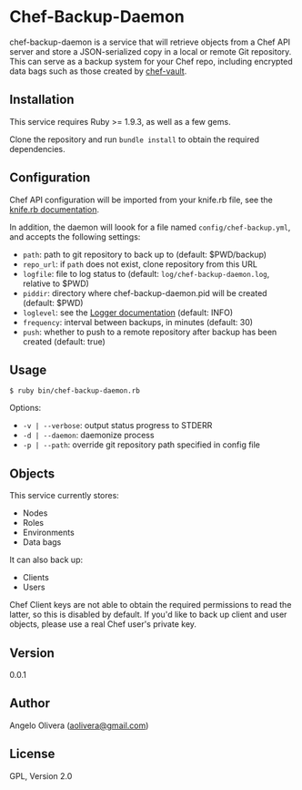 # Chef-Backup-Daemon

chef-backup-daemon is a service that will retrieve objects from a Chef API server and store a JSON-serialized copy in a local or remote Git repository. This can serve as a backup system for your Chef repo, including encrypted data bags such as those created by [chef-vault](https://github.com/Nordstrom/chef-vault).

## Installation
This service requires Ruby >= 1.9.3, as well as a few gems.

Clone the repository and run `bundle install` to obtain the required dependencies.

## Configuration

Chef API configuration will be imported from your knife.rb file, see the [knife.rb documentation](https://docs.chef.io/config_rb_knife.html).


In addition, the daemon will loook for a file named `config/chef-backup.yml`, and accepts the following settings:

- `path`: path to git repository to back up to (default: $PWD/backup)
- `repo_url`: if `path` does not exist, clone repository from this URL
- `logfile`: file to log status to (default: `log/chef-backup-daemon.log`, relative to $PWD)
- `piddir`: directory where chef-backup-daemon.pid will be created (default: $PWD)
- `loglevel`: see the [Logger documentation](http://ruby-doc.org/stdlib-2.1.0/libdoc/logger/rdoc/Logger.html) (default: INFO)
- `frequency`: interval between backups, in minutes (default: 30)
- `push`: whether to push to a remote repository after backup has been created (default: true)

## Usage
`$ ruby bin/chef-backup-daemon.rb`

Options:
- `-v | --verbose`: output status progress to STDERR
- `-d | --daemon`: daemonize process
- `-p | --path`: override git repository path specified in config file

## Objects
This service currently stores:
- Nodes
- Roles
- Environments
- Data bags

It can also back up:
- Clients
- Users

Chef Client keys are not able to obtain the required permissions to read the latter, so this is disabled by default. If you'd like to back up client and user objects, please use a real Chef user's private key.

## Version
0.0.1

## Author
Angelo Olivera (aolivera@gmail.com)

## License
GPL, Version 2.0

